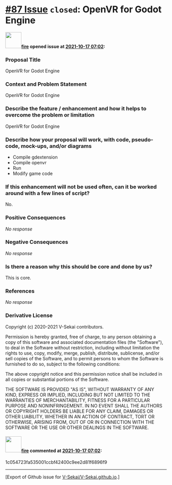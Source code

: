 # [\#87 Issue](https://github.com/V-Sekai/V-Sekai.github.io/issues/87) `closed`: OpenVR for Godot Engine

#### <img src="https://avatars.githubusercontent.com/u/32321?u=c2e06a3d2b49a467aa907e54aa259516440267cc&v=4" width="50">[fire](https://github.com/fire) opened issue at [2021-10-17 07:02](https://github.com/V-Sekai/V-Sekai.github.io/issues/87):

### Proposal Title

OpenVR for Godot Engine

### Context and Problem Statement

OpenVR for Godot Engine

### Describe the feature / enhancement and how it helps to overcome the problem or limitation

OpenVR for Godot Engine

### Describe how your proposal will work, with code, pseudo-code, mock-ups, and/or diagrams

* Compile gdextension
* Compile openvr
* Run
* Modify game code

### If this enhancement will not be used often, can it be worked around with a few lines of script?

No.

### Positive Consequences

_No response_

### Negative Consequences

_No response_

### Is there a reason why this should be core and done by us?

This is core.

### References

_No response_

### Derivative License

Copyright (c) 2020-2021 V-Sekai contributors.

Permission is hereby granted, free of charge, to any person obtaining a copy
of this software and associated documentation files (the "Software"), to deal
in the Software without restriction, including without limitation the rights
to use, copy, modify, merge, publish, distribute, sublicense, and/or sell
copies of the Software, and to permit persons to whom the Software is
furnished to do so, subject to the following conditions:

The above copyright notice and this permission notice shall be included in all
copies or substantial portions of the Software.

THE SOFTWARE IS PROVIDED "AS IS", WITHOUT WARRANTY OF ANY KIND, EXPRESS OR
IMPLIED, INCLUDING BUT NOT LIMITED TO THE WARRANTIES OF MERCHANTABILITY,
FITNESS FOR A PARTICULAR PURPOSE AND NONINFRINGEMENT. IN NO EVENT SHALL THE
AUTHORS OR COPYRIGHT HOLDERS BE LIABLE FOR ANY CLAIM, DAMAGES OR OTHER
LIABILITY, WHETHER IN AN ACTION OF CONTRACT, TORT OR OTHERWISE, ARISING FROM,
OUT OF OR IN CONNECTION WITH THE SOFTWARE OR THE USE OR OTHER DEALINGS IN THE
SOFTWARE.


#### <img src="https://avatars.githubusercontent.com/u/32321?u=c2e06a3d2b49a467aa907e54aa259516440267cc&v=4" width="50">[fire](https://github.com/fire) commented at [2021-10-17 07:02](https://github.com/V-Sekai/V-Sekai.github.io/issues/87#issuecomment-955912062):

1c054723fa535001ccbf42400c9ee2d81f6896f9


-------------------------------------------------------------------------------



[Export of Github issue for [V-Sekai/V-Sekai.github.io](https://github.com/V-Sekai/V-Sekai.github.io).]
